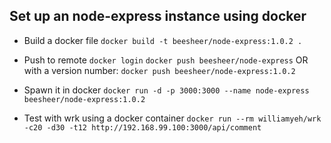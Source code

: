 ## Set up an node-express instance using docker
- Build a docker file
```docker build -t beesheer/node-express:1.0.2 .```

- Push to remote
```docker login```
```docker push beesheer/node-express```
OR with a version number: 
```docker push beesheer/node-express:1.0.2```

- Spawn it in docker
```docker run -d -p 3000:3000 --name node-express beesheer/node-express:1.0.2```


- Test with wrk using a docker container
```docker run --rm williamyeh/wrk -c20 -d30 -t12 http://192.168.99.100:3000/api/comment```
